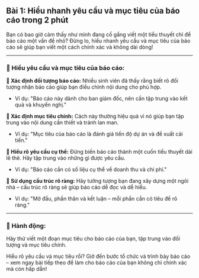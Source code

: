 ## Bài 1: Hiểu nhanh yêu cầu và mục tiêu của báo cáo trong 2 phút

Bạn có bao giờ cảm thấy như mình đang cố gắng viết một tiểu thuyết chỉ để báo cáo một vấn đề nhỏ? Đừng lo, hiểu nhanh yêu cầu và mục tiêu của báo cáo sẽ giúp bạn viết một cách chính xác và không dài dòng!

---

### 📌 Hiểu yêu cầu và mục tiêu của báo cáo:

**🔹 Xác định đối tượng báo cáo:**
Nhiều sinh viên đã thấy rằng biết rõ đối tượng nhận báo cáo giúp bạn điều chỉnh nội dung cho phù hợp.

- Ví dụ: "Báo cáo này dành cho ban giám đốc, nên cần tập trung vào kết quả và khuyến nghị."

**🔹 Xác định mục tiêu chính:**
Cách này thường hiệu quả vì nó giúp bạn tập trung vào nội dung cần thiết và tránh lan man.

- Ví dụ: "Mục tiêu của báo cáo là đánh giá tiến độ dự án và đề xuất cải tiến."

**🔹 Hiểu rõ yêu cầu cụ thể:**
Đừng biến báo cáo thành một cuốn tiểu thuyết dài lê thê. Hãy tập trung vào những gì được yêu cầu.

- Ví dụ: "Báo cáo cần có số liệu cụ thể về doanh thu và chi phí."

**🔹 Sử dụng cấu trúc rõ ràng:**
Hãy tưởng tượng bạn đang xây dựng một ngôi nhà – cấu trúc rõ ràng sẽ giúp báo cáo dễ đọc và dễ hiểu.

- Ví dụ: "Mở đầu, phần thân và kết luận – mỗi phần cần có tiêu đề rõ ràng."

---

### 🚀 Hành động:

Hãy thử viết một đoạn mục tiêu cho báo cáo của bạn, tập trung vào đối tượng và mục tiêu chính.

Hiểu rõ yêu cầu và mục tiêu rồi? Giờ đến bước tổ chức và trình bày báo cáo – xem ngay bài tiếp theo để làm cho báo cáo của bạn không chỉ chính xác mà còn hấp dẫn!